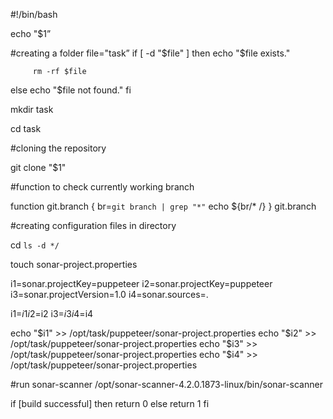 #!/bin/bash

echo "$1”

#creating a folder
file="task”
if  [ -d "$file" ] 
then
         echo "$file exists."
   
         rm -rf $file
else
         echo "$file not found."
fi

mkdir task

cd task

#cloning the repository

git clone "$1"


#function to check currently working branch

function git.branch {
  br=`git branch | grep "*"`
  echo ${br/* /}
}
git.branch

#creating configuration files in directory
 
cd `ls -d */`

touch sonar-project.properties

i1=sonar.projectKey=puppeteer
i2=sonar.projectKey=puppeteer
i3=sonar.projectVersion=1.0
i4=sonar.sources=.

i1=$i1
i2=$i2
i3=$i3
i4=$i4

echo "$i1" >> /opt/task/puppeteer/sonar-project.properties
echo "$i2" >> /opt/task/puppeteer/sonar-project.properties
echo "$i3" >> /opt/task/puppeteer/sonar-project.properties
echo "$i4" >> /opt/task/puppeteer/sonar-project.properties

#run sonar-scanner
/opt/sonar-scanner-4.2.0.1873-linux/bin/sonar-scanner

if [build successful]
then
       return 0
else
       return 1
fi
